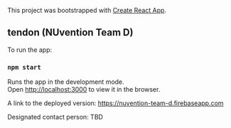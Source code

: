 This project was bootstrapped with [Create React App](https://github.com/facebook/create-react-app).

## tendon (NUvention Team D) 

To run the app:

### `npm start`

Runs the app in the development mode.<br />
Open [http://localhost:3000](http://localhost:3000) to view it in the browser.

A link to the deployed version: https://nuvention-team-d.firebaseapp.com

Designated contact person: TBD
